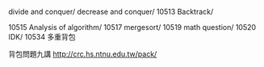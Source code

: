 divide and conquer/ decrease and conquer/ 10513 Backtrack/

10515 Analysis of algorithm/ 10517 mergesort/ 10519 math question/ 10520 IDK/ 10534 多重背包

背包問題九講 http://crc.hs.ntnu.edu.tw/pack/
